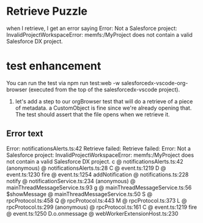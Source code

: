 # Retrieve Puzzle

when I retrieve, I get an error saying Error: Not a Salesforce project: InvalidProjectWorkspaceError: memfs:/MyProject does not contain a valid Salesforce DX project.

# test enhancement

You can run the test via npm run test:web -w salesforcedx-vscode-org-browser (executed from the top of the salesforcedx-vscode project).

1. let's add a step to our orgBrowser test that will do a retrieve of a piece of metadata. a CustomObject is fine since we're already opening that.
   The test should assert that the file opens when we retrieve it.

## Error text

Error:
notificationsAlerts.ts:42 Retrieve failed: Retrieve failed: Error: Not a Salesforce project: InvalidProjectWorkspaceError: memfs:/MyProject does not contain a valid Salesforce DX project.
c @ notificationsAlerts.ts:42
(anonymous) @ notificationsAlerts.ts:28
C @ event.ts:1219
D @ event.ts:1230
fire @ event.ts:1254
addNotification @ notifications.ts:228
notify @ notificationService.ts:234
(anonymous) @ mainThreadMessageService.ts:93
g @ mainThreadMessageService.ts:56
$showMessage @ mainThreadMessageService.ts:50
S @ rpcProtocol.ts:458
Q @ rpcProtocol.ts:443
M @ rpcProtocol.ts:373
L @ rpcProtocol.ts:299
(anonymous) @ rpcProtocol.ts:161
C @ event.ts:1219
fire @ event.ts:1250
D.o.onmessage @ webWorkerExtensionHost.ts:230
